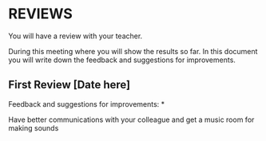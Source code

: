 # REVIEWS
You will have a review with your teacher.

During this meeting where you will show the results so far.
In this document you will write down the feedback and suggestions for improvements.

## First Review [Date here]
Feedback and suggestions for improvements:
*


Have better communications with your colleague and get a music room for making sounds 